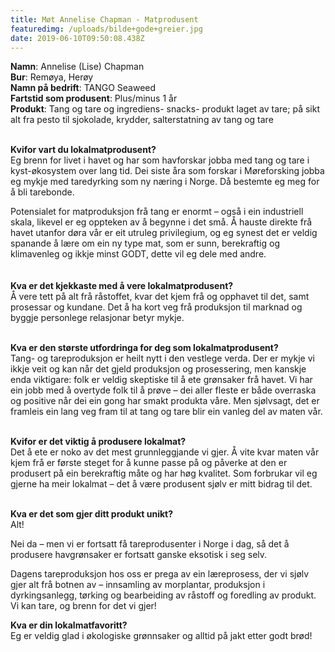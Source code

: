 ```yaml
---
title: Møt Annelise Chapman - Matprodusent
featuredimg: /uploads/bilde+gode+greier.jpg
date: 2019-06-10T09:50:08.438Z
---
```

**Namn**: Annelise (Lise) Chapman\
**Bur**: Remøya, Herøy\
**Namn på bedrift**: TANGO Seaweed\
**Fartstid som produsent**: Plus/minus 1 år\
**Produkt**: Tang og tare og ingrediens- snacks- produkt laget av tare; på sikt alt fra pesto til sjokolade, krydder, salterstatning av tang og tare

\
**Kvifor vart du lokalmatprodusent?**\
Eg brenn for livet i havet og har som havforskar jobba med tang og tare i kyst-økosystem over lang tid. Dei siste åra som forskar i Møreforsking jobba eg mykje med taredyrking som ny næring i Norge. Då bestemte eg meg for å bli  tarebonde.

Potensialet for matproduksjon frå tang er enormt – også i ein industriell skala, likevel er eg oppteken av å begynne i det små. Å hauste direkte frå havet utanfor døra vår er eit utruleg privilegium, og eg synest det er veldig spanande å lære om ein ny type mat, som er sunn, berekraftig og klimavenleg og ikkje minst GODT, dette vil eg dele med andre.\
\
\
**Kva er det kjekkaste med å vere lokalmatprodusent?**\
Å vere tett på alt frå råstoffet, kvar det kjem frå og opphavet til det, samt prosessar og kundane. Det å ha kort veg frå produksjon til marknad og byggje personlege relasjonar betyr mykje.

\
**Kva er den største utfordringa for deg som lokalmatprodusent?**\
Tang- og tareproduksjon er heilt nytt i den vestlege verda. Der er mykje vi ikkje veit og kan når det gjeld produksjon og prosessering, men kanskje enda viktigare: folk er veldig skeptiske til å ete grønsaker frå havet. Vi har ein jobb med å overtyde folk til å prøve – dei aller fleste er både overraska og positive når dei ein gong har smakt produkta våre. Men sjølvsagt, det er framleis ein lang veg fram til at tang og tare blir ein vanleg del av maten vår.

\
**Kvifor er det viktig å produsere lokalmat?**\
Det å ete er noko av det mest grunnleggjande vi gjer. Å vite kvar maten vår kjem frå er første steget for å kunne passe på og påverke at den er produsert på ein berekraftig måte og har høg kvalitet. Som forbrukar vil eg gjerne ha meir lokalmat – det å være produsent sjølv er mitt bidrag til det.

\
**Kva er det som gjer ditt produkt unikt?**\
Alt!

Nei da – men vi er fortsatt få tareprodusenter i Norge i dag, så det å produsere havgrønsaker er fortsatt ganske eksotisk i seg selv.

Dagens tareproduksjon hos oss er prega av ein læreprosess, der vi sjølv gjer alt frå botnen av – innsamling av morplantar, produksjon i dyrkingsanlegg, tørking og bearbeiding av råstoff og foredling av produkt. Vi kan tare, og brenn for det vi gjer!

**Kva er din lokalmatfavoritt?**\
Eg er veldig glad i økologiske grønnsaker og alltid på jakt etter godt brød!
